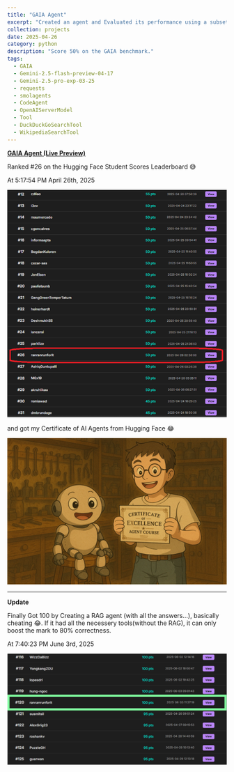 ```yaml
---
title: "GAIA Agent"
excerpt: "Created an agent and Evaluated its performance using a subset of the level 1 questions of the validation set from GAIA. <br/><img src='/images/gaia.png'>"
collection: projects
date: 2025-04-26
category: python
description: "Score 50% on the GAIA benchmark."
tags:
  - GAIA
  - Gemini-2.5-flash-preview-04-17 
  - Gemini-2.5-pro-exp-03-25
  - requests
  - smolagents
  - CodeAgent
  - OpenAIServerModel
  - Tool
  - DuckDuckGoSearchTool
  - WikipediaSearchTool
---
```



**[GAIA Agent (Live Preview)](https://github.com/ranranrunforit/GAIA-Agent/tree/main)**

Ranked #26 on the Hugging Face Student Scores Leaderboard 😅

At 5:17:54 PM April 26th, 2025

 ![image](/images/Rank.png)


and got my Certificate of AI Agents from Hugging Face 😂
 
 ![image2](/images/congrats.png)

---
**Update**

Finally Got 100 by Creating a RAG agent (with all the answers...), basically cheating 😂. 
If it had all the necessery tools(without the RAG), it can only boost the mark to 80% correctness.   

At 7:40:23 PM June 3rd, 2025

 ![image](/images/Rank2.png)




